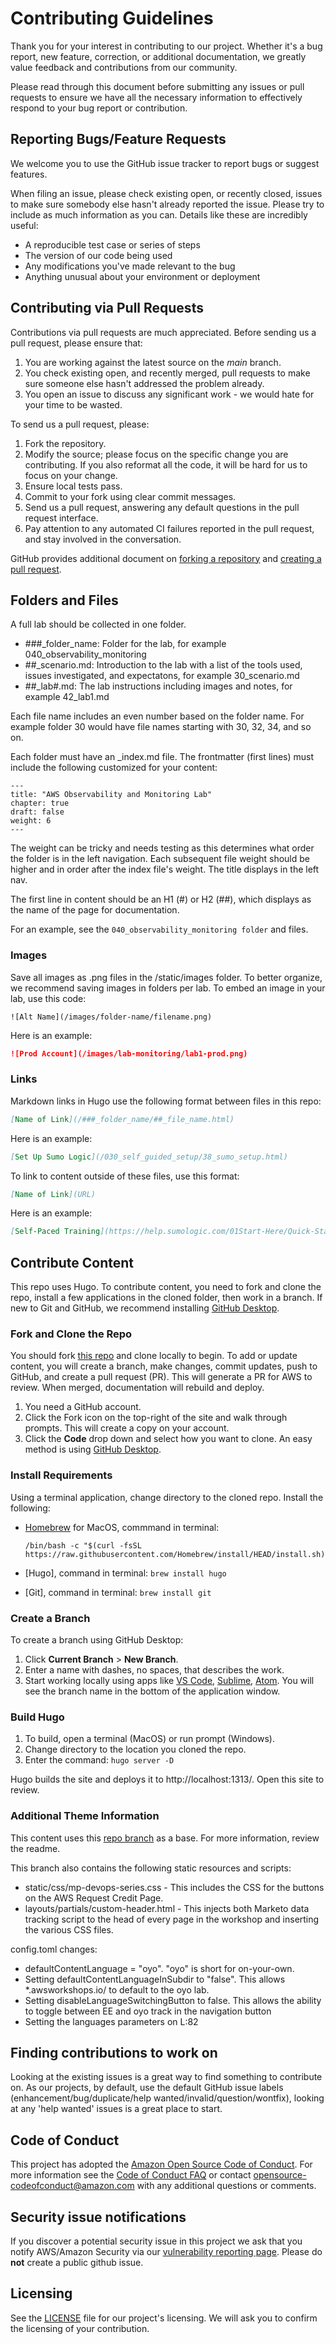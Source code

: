 # Contributing Guidelines

Thank you for your interest in contributing to our project. Whether it's a bug report, new feature, correction, or additional
documentation, we greatly value feedback and contributions from our community.

Please read through this document before submitting any issues or pull requests to ensure we have all the necessary
information to effectively respond to your bug report or contribution.


## Reporting Bugs/Feature Requests

We welcome you to use the GitHub issue tracker to report bugs or suggest features.

When filing an issue, please check existing open, or recently closed, issues to make sure somebody else hasn't already
reported the issue. Please try to include as much information as you can. Details like these are incredibly useful:

* A reproducible test case or series of steps
* The version of our code being used
* Any modifications you've made relevant to the bug
* Anything unusual about your environment or deployment


## Contributing via Pull Requests
Contributions via pull requests are much appreciated. Before sending us a pull request, please ensure that:

1. You are working against the latest source on the *main* branch.
2. You check existing open, and recently merged, pull requests to make sure someone else hasn't addressed the problem already.
3. You open an issue to discuss any significant work - we would hate for your time to be wasted.

To send us a pull request, please:

1. Fork the repository.
2. Modify the source; please focus on the specific change you are contributing. If you also reformat all the code, it will be hard for us to focus on your change.
3. Ensure local tests pass.
4. Commit to your fork using clear commit messages.
5. Send us a pull request, answering any default questions in the pull request interface.
6. Pay attention to any automated CI failures reported in the pull request, and stay involved in the conversation.

GitHub provides additional document on [forking a repository](https://help.github.com/articles/fork-a-repo/) and
[creating a pull request](https://help.github.com/articles/creating-a-pull-request/).

## Folders and Files

A full lab should be collected in one folder.

* ###_folder_name: Folder for the lab, for example 040_observability_monitoring
* ##_scenario.md: Introduction to the lab with a list of the tools used, issues investigated, and expectatons, for example 30_scenario.md
* ##_lab#.md: The lab instructions including images and notes, for example 42_lab1.md

Each file name includes an even number based on the folder name. For example folder 30 would have file names starting with 30, 32, 34, and so on. 

Each folder must have an _index.md file. The frontmatter (first lines) must include the following customized for your content:

```
---
title: "AWS Observability and Monitoring Lab"
chapter: true
draft: false
weight: 6
---
```

The weight can be tricky and needs testing as this determines what order the folder is in the left navigation. Each subsequent file weight should be higher and in order after the index file's weight. The title displays in the left nav.

The first line in content should be an H1 (#) or H2 (##), which displays as the name of the page for documentation.

For an example, see the `040_observability_monitoring folder` and files.

### Images

Save all images as .png files in the /static/images folder. To better organize, we recommend saving images in folders per lab. To embed an image in your lab, use this code:

```
![Alt Name](/images/folder-name/filename.png)
```

Here is an example:

```markdown
![Prod Account](/images/lab-monitoring/lab1-prod.png)
```

### Links

Markdown links in Hugo use the following format between files in this repo:

```markdown
[Name of Link](/###_folder_name/##_file_name.html)
```

Here is an example:

```markdown
[Set Up Sumo Logic](/030_self_guided_setup/38_sumo_setup.html)
```

To link to content outside of these files, use this format:

```markdown
[Name of Link](URL)
```

Here is an example:

```markdown
[Self-Paced Training](https://help.sumologic.com/01Start-Here/Quick-Start-Tutorials/SelfPacedTrainingFundamentals)
```

## Contribute Content

This repo uses Hugo. To contribute content, you need to fork and clone the repo, install a few applications in the cloned folder, then work in a branch. If new to Git and GitHub, we recommend installing [GitHub Desktop](https://desktop.github.com/).

### Fork and Clone the Repo

You should fork [this repo](https://github.com/aws-samples/aws-modernization-with-sumologic) and clone locally to begin. To add or update content, you will create a branch, make changes, commit updates, push to GitHub, and create a pull request (PR). This will generate a PR for AWS to review. When merged, documentation will rebuild and deploy.

1. You need a GitHub account.
1. Click the Fork icon on the top-right of the site and walk through prompts. This will create a copy on your account.
1. Click the **Code** drop down and select how you want to clone. An easy method is using [GitHub Desktop](https://desktop.github.com/).

### Install Requirements

Using a terminal application, change directory to the cloned repo. Install the following:

* [Homebrew](https://brew.sh/) for MacOS, commmand in terminal: 

    ```
    /bin/bash -c "$(curl -fsSL https://raw.githubusercontent.com/Homebrew/install/HEAD/install.sh)"
    ```

* [Hugo], command in terminal: `brew install hugo`
* [Git], command in terminal: `brew install git`

### Create a Branch

To create a branch using GitHub Desktop:

1. Click **Current Branch** > **New Branch**.
1. Enter a name with dashes, no spaces, that describes the work.
1. Start working locally using apps like [VS Code](https://code.visualstudio.com/), [Sublime](https://www.sublimetext.com/), [Atom](https://atom.io/). You will see the branch name in the bottom of the application window.

### Build Hugo

1. To build, open a terminal (MacOS) or run prompt (Windows).
1. Change directory to the location you cloned the repo.
1. Enter the command: `hugo server -D`

Hugo builds the site and deploys it to http://localhost:1313/. Open this site to review. 

### Additional Theme Information

This content uses this [repo branch](https://github.com/aws-samples/aws-modernization-workshop-base/tree/mp-workshops) as a base. For more information, review the readme.

This branch also contains the following static resources and scripts:

* static/css/mp-devops-series.css - This includes the CSS for the buttons on the AWS Request Credit Page.
* layouts/partials/custom-header.html - This injects both Marketo data tracking script to the head of every page in the workshop and inserting the various CSS files.

config.toml changes:
* defaultContentLanguage = "oyo". "oyo" is short for on-your-own.
* Setting defaultContentLanguageInSubdir to "false". This allows *.awsworkshops.io/ to default to the oyo lab.
* Setting disableLanguageSwitchingButton to false. This allows the ability to toggle between EE and oyo track in the navigation button
* Setting the languages parameters on L:82


## Finding contributions to work on
Looking at the existing issues is a great way to find something to contribute on. As our projects, by default, use the default GitHub issue labels (enhancement/bug/duplicate/help wanted/invalid/question/wontfix), looking at any 'help wanted' issues is a great place to start.


## Code of Conduct
This project has adopted the [Amazon Open Source Code of Conduct](https://aws.github.io/code-of-conduct).
For more information see the [Code of Conduct FAQ](https://aws.github.io/code-of-conduct-faq) or contact
opensource-codeofconduct@amazon.com with any additional questions or comments.


## Security issue notifications
If you discover a potential security issue in this project we ask that you notify AWS/Amazon Security via our [vulnerability reporting page](http://aws.amazon.com/security/vulnerability-reporting/). Please do **not** create a public github issue.


## Licensing

See the [LICENSE](LICENSE) file for our project's licensing. We will ask you to confirm the licensing of your contribution.
